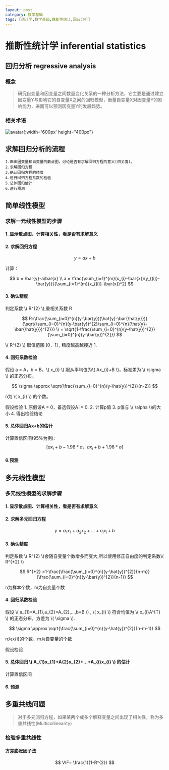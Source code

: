 ```yaml
---
layout: post
category: 数学基础
tags: [统计学,数学基础,推断性统计,回归分析]
---
```


推断性统计学 inferential statistics
==============

## 回归分析 regressive analysis

### 概念

> 研究自变量和因变量之间数量变化关系的一种分析方法，它主要是通过建立因变量Y与影响它的自变量X之间的回归模型，衡量自变量X对因变量Y的影响能力，进而可以预测因变量Y的发展趋势。

### 相关术语

![avatar](https://gwfp.github.io/static/images/19/12/08/regressiveanalysis.png){:width='600px' height="400px"}

## 求解回归分析的流程

	1.画出因变量和自变量的散点图，讨论是否有求解回归方程的意义(相关度)。
	2.求解回归方程
	3.确认回归方程的精度
	4.进行回归方程系数的检验
	5.总体回归估计
	6.进行预测


## 简单线性模型

### 求解一元线性模型的步骤

#### 1. 显示散点图、计算相关性，看是否有求解意义

#### 2. 求解回归方程

$$
	y = ax + b
$$

计算：

$$
	b = \bar{y}-a\bar{x}  \\
	a = \frac{\sum_{i=1}^{m}(x_{i}-\bar{x})(y_{(i)}-\bar{y})}{\sum_{i=1}^{m}(x_{(i)}-\bar{x})^2}
$$

#### 3. 确认精度

判定系数 \\( R^{2} \\),重相关系数 R

$$
	R=\frac{\sum_{i=0}^{n}(y-\bar{y})(\hat{y}-\bar{\hat{y}})}{\sqrt{\sum_{i=0}^{n}(y-\bar{y})^{2}\sum_{i=0}^{n}(\hat{y}-\bar{\hat{y}})^{2}}}	\\	 
	= \sqrt{1-\frac{\sum_{i=0}^{n}(y-\hat{y})^{2}}{\sum_{i=0}^{n}(y-\bar{y})^{2}}}
$$

\\( R^{2} \\) 取值范围 [0，1] , 精度越高越接近 1.

#### 4. 回归系数检验

假设 a = A，b = B。\\( x_{i} \\) 服从平均值为\\( Ax_{i}+B \\)，标准差为 \\(  \sigma \\) 的正态分布。

$$
	\sigma \approx \sqrt{\frac{\sum_{i=0}^{n}(y-\hat{y})^{2}}{n-2}}
$$

n为 \\( x_{i} \\) 的个数。


假设检验
	1. 原假设A = 0，备选假设A != 0.
	2. 计算p值
	3. p值与 \\( \alpha \\)的大小
	4. 得出检验结论
	 
#### 5. 总体回归Ax+b的估计 

计算置信区间(95%为例):
$$
	[ax_{i}+b - 1.96 * \sigma，ax_{i}+b + 1.96 * \sigma]
$$

#### 6.预测

## 多元线性模型

### 多元线性模型的求解步骤

#### 1. 显示散点图、计算相关性，看是否有求解意义

#### 2. 求解多元回归方程

$$
	y = a_{1}x_{1} + a_{2}x_{2} + ... + a_{i}x_{i} + b
$$

#### 3. 确认精度

判定系数 \\( R^{2} \\)会随自变量个数增多而变大,所以使用修正自由度的判定系数\\( R^{*2} \\)

$$
	 R^{*2} =1-\frac{\frac{\sum_{i=0}^{n}(y-\hat{y})^{2}}{n-m}}{\frac{\sum_{i=0}^{n}(y-\bar{y})^{2}}{n-1}}
$$

n为样本个数，m为自变量个数

#### 4. 回归系数检验

假设 \\( a_{1}=A_{1},a_{2}=A_{2},...,b=B \\) , \\( x_{i} \\) 符合均值为 \\( x_{i}A^{T} \\) 的正态分布，方差为 \\( \sigma \\).

$$
	\sigma \approx \sqrt{\frac{\sum_{i=0}^{n}(y-\hat{y})^{2}}{n-m-1}}
$$

n为x{i}的个数，m为自变量的个数

假设检验

#### 5. 总体回归 \\( A_{1}x_{1}+A{2}x_{2}+...+A_{i}x_{i} \\) 的估计

计算置信区间

#### 6. 预测

## 多重共线问题

> 对于多元回归方程，如果某两个或多个解释变量之间出现了相关性，称为多重共线性(Multicollinearity) 

### 检验多重共线性

#### 方差膨胀因子法

$$
	VIF= \frac{1}{1-R^{2}}
$$





